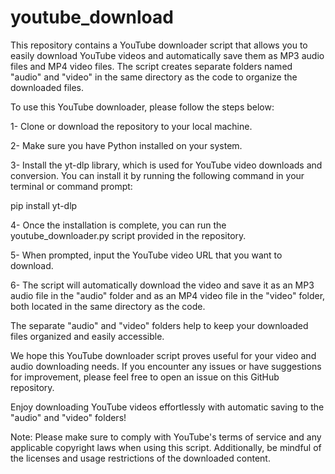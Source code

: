 # youtube_download
This repository contains a YouTube downloader script that allows you to easily download YouTube videos and automatically save them as MP3 audio files and MP4 video files. The script creates separate folders named "audio" and "video" in the same directory as the code to organize the downloaded files.

To use this YouTube downloader, please follow the steps below:

1- Clone or download the repository to your local machine.

2- Make sure you have Python installed on your system.

3- Install the yt-dlp library, which is used for YouTube video downloads and conversion. You can install it by running the following command in your terminal or command prompt:

pip install yt-dlp

4- Once the installation is complete, you can run the youtube_downloader.py script provided in the repository.

5- When prompted, input the YouTube video URL that you want to download.

6- The script will automatically download the video and save it as an MP3 audio file in the "audio" folder and as an MP4 video file in the "video" folder, both located in the same directory as the code.

The separate "audio" and "video" folders help to keep your downloaded files organized and easily accessible.

We hope this YouTube downloader script proves useful for your video and audio downloading needs. If you encounter any issues or have suggestions for improvement, please feel free to open an issue on this GitHub repository.

Enjoy downloading YouTube videos effortlessly with automatic saving to the "audio" and "video" folders!

Note: Please make sure to comply with YouTube's terms of service and any applicable copyright laws when using this script. Additionally, be mindful of the licenses and usage restrictions of the downloaded content.
